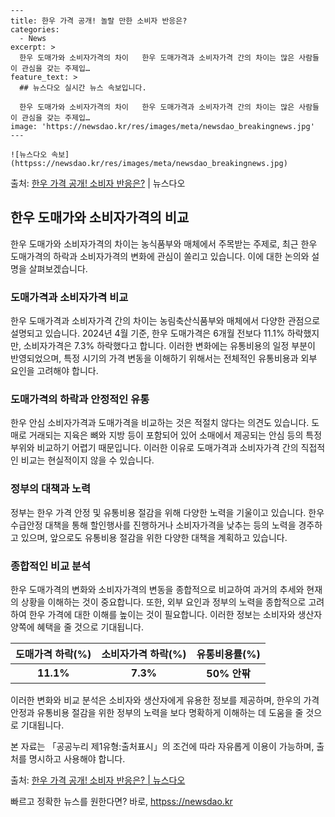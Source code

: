     ---
    title: 한우 가격 공개! 놀랄 만한 소비자 반응은?
    categories:
      - News
    excerpt: >
      한우 도매가와 소비자가격의 차이   한우 도매가격과 소비자가격 간의 차이는 많은 사람들이 관심을 갖는 주제입…
    feature_text: >
      ## 뉴스다오 실시간 뉴스 속보입니다.
    
      한우 도매가와 소비자가격의 차이   한우 도매가격과 소비자가격 간의 차이는 많은 사람들이 관심을 갖는 주제입…
    image: 'https://newsdao.kr/res/images/meta/newsdao_breakingnews.jpg'
    ---
    
    ![뉴스다오 속보](httpss://newsdao.kr/res/images/meta/newsdao_breakingnews.jpg)

<p>출처: <a href="httpss://newsdao.kr/4631" rel="dofollow">한우 가격 공개! 소비자 반응은?</a> | 뉴스다오</p>

<h2 data-ke-size="size26">한우 도매가와 소비자가격의 비교</h2>
<p data-ke-size="size16">한우 도매가와 소비자가격의 차이는 농식품부와 매체에서 주목받는 주제로, 최근 한우 도매가격의 하락과 소비자가격의 변화에 관심이 쏠리고 있습니다. 이에 대한 논의와 설명을 살펴보겠습니다.</p>

<h3>도매가격과 소비자가격 비교</h3>
<p data-ke-size="size16">한우 도매가격과 소비자가격 간의 차이는 농림축산식품부와 매체에서 다양한 관점으로 설명되고 있습니다. 2024년 4월 기준, 한우 도매가격은 6개월 전보다 11.1% 하락했지만, 소비자가격은 7.3% 하락했다고 합니다. 이러한 변화에는 유통비용의 일정 부분이 반영되었으며, 특정 시기의 가격 변동을 이해하기 위해서는 전체적인 유통비용과 외부 요인을 고려해야 합니다.</p>

<h3>도매가격의 하락과 안정적인 유통</h3>
<p data-ke-size="size16">한우 안심 소비자가격과 도매가격을 비교하는 것은 적절치 않다는 의견도 있습니다. 도매로 거래되는 지육은 뼈와 지방 등이 포함되어 있어 소매에서 제공되는 안심 등의 특정 부위와 비교하기 어렵기 때문입니다. 이러한 이유로 도매가격과 소비자가격 간의 직접적인 비교는 현실적이지 않을 수 있습니다.</p>

<h3>정부의 대책과 노력</h3>
<p data-ke-size="size16">정부는 한우 가격 안정 및 유통비용 절감을 위해 다양한 노력을 기울이고 있습니다. 한우 수급안정 대책을 통해 할인행사를 진행하거나 소비자가격을 낮추는 등의 노력을 경주하고 있으며, 앞으로도 유통비용 절감을 위한 다양한 대책을 계획하고 있습니다.</p>

<h3>종합적인 비교 분석</h3>
<p data-ke-size="size16">한우 도매가격의 변화와 소비자가격의 변동을 종합적으로 비교하여 과거의 추세와 현재의 상황을 이해하는 것이 중요합니다. 또한, 외부 요인과 정부의 노력을 종합적으로 고려하여 한우 가격에 대한 이해를 높이는 것이 필요합니다. 이러한 정보는 소비자와 생산자 양쪽에 혜택을 줄 것으로 기대됩니다.</p>

<table>
  <thead>
    <tr>
      <th>도매가격 하락(%)</th>
      <th>소비자가격 하락(%)</th>
      <th>유통비용률(%)</th>
    </tr>
  </thead>
  <tbody>
    <tr>
      <td style="text-align: center; height: 17px;"><b>11.1%</b></td>
      <td style="text-align: center; height: 17px;"><b>7.3%</b></td>
      <td style="text-align: center; height: 17px;"><b>50% 안팎</b></td>
    </tr>
  </tbody>
</table>

<p data-ke-size="size16">이러한 변화와 비교 분석은 소비자와 생산자에게 유용한 정보를 제공하며, 한우의 가격 안정과 유통비용 절감을 위한 정부의 노력을 보다 명확하게 이해하는 데 도움을 줄 것으로 기대됩니다.</p>

<p data-ke-size="size16">본 자료는 「공공누리 제1유형:출처표시」의 조건에 따라 자유롭게 이용이 가능하며, 출처를 명시하고 사용해야 합니다.</p>
<p data-ke-size="size16">출처: <a href="httpss://newsdao.kr/4631">한우 가격 공개! 소비자 반응은? | 뉴스다오</a></p> 

빠르고 정확한 뉴스를 원한다면? 바로, <a href="httpss://newsdao.kr" rel="dofollow">httpss://newsdao.kr</a>


    